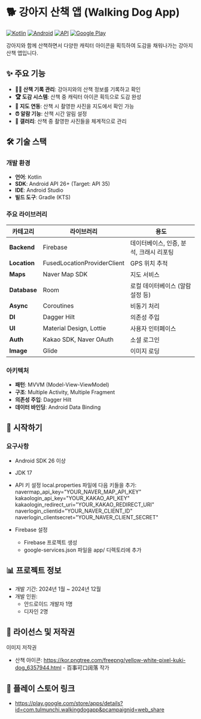 # 🐕 강아지 산책 앱 (Walking Dog App)

  [![Kotlin](https://img.shields.io/badge/kotlin-7F52FF?style=flat&logo=kotlin&logoColor=white)](https://kotlinlang.org/)
  [![Android](https://img.shields.io/badge/platform-Android-green.svg)](https://developer.android.com)
  [![API](https://img.shields.io/badge/API-26%2B-brightgreen.svg)](https://android-arsenal.com/api?level=26)
  [![Google Play](https://img.shields.io/badge/Google%20Play-Download-blue)](https://play.google.com/store/apps/details?id=com.tulmunchi.walkingdogapp&pcampaignid=web_share)

  강아지와 함께 산책하면서 다양한 캐릭터 아이콘을 획득하여 도감을 채워나가는 강아지 산책 앱입니다.

  ## ✨ 주요 기능

  - **🚶‍♀️ 산책 기록 관리**: 강아지와의 산책 정보를 기록하고 확인
  - **🏆 도감 시스템**: 산책 중 캐릭터 아이콘 획득으로 도감 완성
  - **📍 지도 연동**: 산책 시 촬영한 사진을 지도에서 확인 가능
  - **⏰ 알람 기능**: 산책 시간 알림 설정
  - **📸 갤러리**: 산책 중 촬영한 사진들을 체계적으로 관리

  ## 🛠 기술 스택

  ### 개발 환경
  - **언어**: Kotlin
  - **SDK**: Android API 26+ (Target: API 35)
  - **IDE**: Android Studio
  - **빌드 도구**: Gradle (KTS)

  ### 주요 라이브러리
  | 카테고리 | 라이브러리 | 용도 |
  |----------|------------|------|
  | **Backend** | Firebase | 데이터베이스, 인증, 분석, 크래시 리포팅 |
  | **Location** | FusedLocationProviderClient | GPS 위치 추적 |
  | **Maps** | Naver Map SDK | 지도 서비스 |
  | **Database** | Room | 로컬 데이터베이스 (알람 설정 등) |
  | **Async** | Coroutines | 비동기 처리 |
  | **DI** | Dagger Hilt | 의존성 주입 |
  | **UI** | Material Design, Lottie | 사용자 인터페이스 |
  | **Auth** | Kakao SDK, Naver OAuth | 소셜 로그인 |
  | **Image** | Glide | 이미지 로딩 |

  ### 아키텍처
  - **패턴**: MVVM (Model-View-ViewModel)
  - **구조**: Multiple Activity, Multiple Fragment
  - **의존성 주입**: Dagger Hilt
  - **데이터 바인딩**: Android Data Binding

  ## 🚀 시작하기

  ### 요구사항
  - Android SDK 26 이상
  - JDK 17

  - API 키 설정
  local.properties 파일에 다음 키들을 추가:
  navermap_api_key="YOUR_NAVER_MAP_API_KEY"
  kakaologin_api_key="YOUR_KAKAO_API_KEY"
  kakaologin_redirect_uri="YOUR_KAKAO_REDIRECT_URI"
  naverlogin_clientid="YOUR_NAVER_CLIENT_ID"
  naverlogin_clientsecret="YOUR_NAVER_CLIENT_SECRET"

  - Firebase 설정
    - Firebase 프로젝트 생성
    - google-services.json 파일을 app/ 디렉토리에 추가

  ## 📊 프로젝트 정보

  - 개발 기간: 2024년 1월 ~ 2024년 12월
  - 개발 인원:
     - 안드로이드 개발자 1명
     - 디자인 2명

  ## 📄 라이선스 및 저작권

  이미지 저작권

  - 산책 아이콘: https://kor.pngtree.com/freepng/yellow-white-pixel-kuki-dog_6357944.html - 百事可口阔落 작가

  ## 📱 플레이 스토어 링크

  - https://play.google.com/store/apps/details?id=com.tulmunchi.walkingdogapp&pcampaignid=web_share
